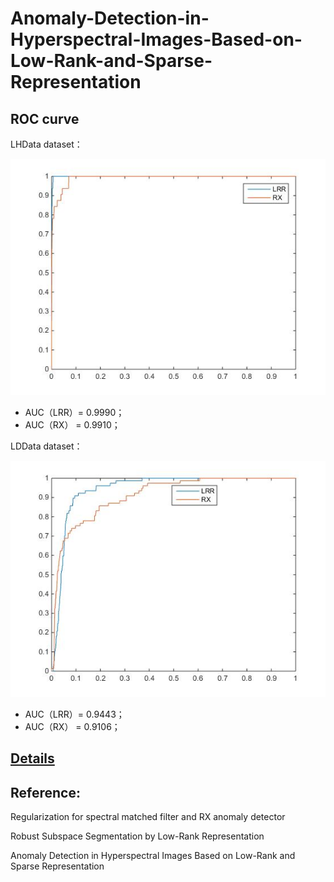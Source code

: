 # Anomaly-Detection-in-Hyperspectral-Images-Based-on-Low-Rank-and-Sparse-Representation

## ROC curve

LHData dataset：

![avatar](LHData.jpg)
- AUC（LRR）=  0.9990；
- AUC（RX） =  0.9910；


LDData dataset：

![avatar](SDData.jpg)
- AUC（LRR）=  0.9443；
- AUC（RX） =  0.9106；

## [Details](README.docx)

## Reference:

Regularization for spectral matched filter and RX anomaly detector

Robust Subspace Segmentation by Low-Rank Representation

Anomaly Detection in Hyperspectral Images Based on Low-Rank and Sparse Representation

